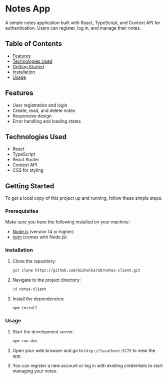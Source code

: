 # Notes App

A simple notes application built with React, TypeScript, and Context API for authentication. Users can register, log in, and manage their notes.

## Table of Contents

- [Features](#features)
- [Technologies Used](#technologies-used)
- [Getting Started](#getting-started)
- [Installation](#installation)
- [Usage](#usage)

## Features

- User registration and login
- Create, read, and delete notes
- Responsive design
- Error handling and loading states

## Technologies Used

- React
- TypeScript
- React Router
- Context API
- CSS for styling

## Getting Started

To get a local copy of this project up and running, follow these simple steps.

### Prerequisites

Make sure you have the following installed on your machine:

- [Node.js](https://nodejs.org/) (version 14 or higher)
- [npm](https://www.npmjs.com/) (comes with Node.js)

### Installation

1. Clone the repository:

   ```bash
   git clone https://github.com/bishalkar10/notes-client.git
   ```

2. Navigate to the project directory:

   ```bash
   cd notes-client
   ```

3. Install the dependencies:

   ```bash
   npm install
   ```

### Usage

1. Start the development server:

   ```bash
   npm run dev
   ```

2. Open your web browser and go to `http://localhost:5173` to view the app.

3. You can register a new account or log in with existing credentials to start managing your notes.